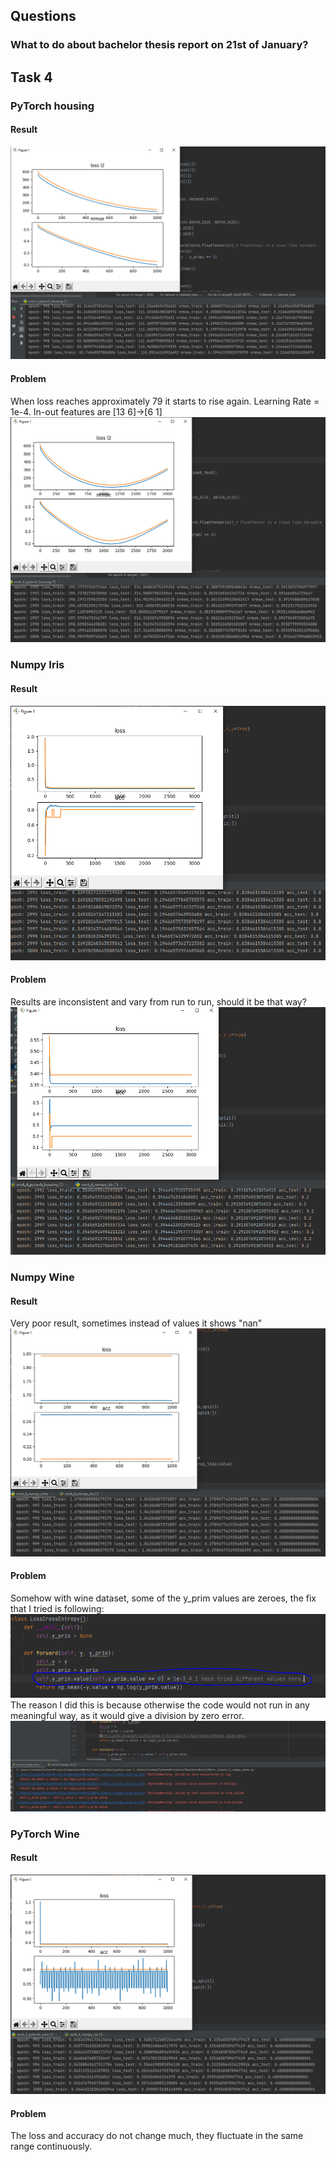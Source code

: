 ## Questions

### What to do about bachelor thesis report on 21st of January?

## Task 4
### PyTorch housing
#### Result
![Image](../Images/PyTorch_Housing.png "PyTorch Housing")
#### Problem 
When loss reaches approximately 79 it starts to rise again.
Learning Rate = 1e-4. In-out features are [13 6]->[6 1] 
![Image](../Images/PyTorch_Housing_Problem.png "PyTorch Housing Problem")

### Numpy Iris
#### Result
![Image](../Images/Numpy_Iris.png "Numpy Iris")
#### Problem 
Results are inconsistent and vary from run to run, should it be that way?
![Image](../Images/Numpy_Iris_Problem.png "Numpy Iris Problem")

### Numpy Wine
#### Result
Very poor result, sometimes instead of values it shows "nan"
![Image](../Images/Numpy_Wine.png "Numpy Wine")
#### Problem 
Somehow with wine dataset, some of the y_prim values are zeroes, the fix that I tried is following:
![Image](../Images/Numpy_Wine_Problem.png "Numpy Wine Problem")
The reason I did this is because otherwise the code would not run in any meaningful way, as it would give a division by zero error.
![Image](../Images/Numpy_Wine_Problem2.png "Numpy Wine Problem")

### PyTorch Wine
#### Result
![Image](../Images/PyTorch_Wine.png "PyTorch Wine")
#### Problem 
The loss and accuracy do not change much, they fluctuate in the same range continuously.